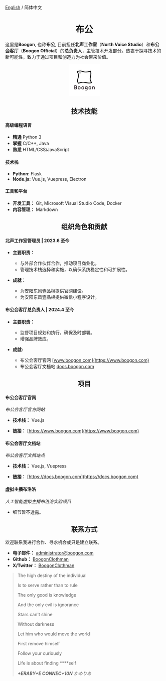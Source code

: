 [English](./README.md) / 简体中文

<h1 align="center">布公</h1>

这里是**Boogon**, 也称**布公**, 目前担任**北声工作室**（**North Voice Studio**）和**布公会客厅**（**Boogon Official**）的**总负责人**，主管技术开发部分。热衷于探寻技术的新可能性，致力于通过项目和创造力为社会带来价值。

<p align="center">
    <img alt="Boogon.png" src="Boogon.2024.8.png" width="20%">
</p>

<h2 align="center">技术技能</h2>

#### 高级编程语言

- **精通** Python 3
- **掌握** C/C++, Java
- **熟悉** HTML/CSS/JavaScript

#### 技术栈

- **Python:** Flask
- **Node.js:** Vue.js, Vuepress, Electron

#### 工具和平台

- **开发工具：** Git, Microsoft Visual Studio Code, Docker
- **内容管理：** Markdown

<h2 align="center">组织角色和贡献</h2>

#### 北声工作室管理员 | 2023.6 至今

- **主要职责：**
    + 与外部合作伙伴合作，推动项目商业化。
    + 管理技术栈选择和实施，以确保系统稳定性和可扩展性。

- **成就：**
    + 为安阳东风壹品棉提供官网建设。
    + 为安阳东风壹品棉提供微信小程序设计。

#### 布公会客厅总负责人 | 2024.4 至今

- **主要职责：**
    + 监督项目规划和执行，确保及时部署。
    + 增强品牌效应。

- **成就:**
    + 布公会客厅官网 [www.boogon.com](https://www.boogon.com)
    + 布公会客厅文档站 [docs.boogon.com](https://docs.boogon.com)

<h2 align="center">项目</h2>

#### 布公会客厅官网

_布公会客厅官方网站_

- **技术栈：** Vue.js

- **链接：** [https://www.boogon.com](https://www.boogon.com)

#### 布公会客厅文档站

_布公会客厅文档站点_

- **技术栈：** Vue.js, Vuepress

- **链接：** [https://docs.boogon.com](https://docs.boogon.com)

#### 虚拟主播布洛洛

_人工智能虚拟主播布洛洛实验项目_

- 细节暂不透露。

<h2 align="center">联系方式</h2>

欢迎联系我进行合作、寻求机会或只是建立联系。

- **电子邮件：** [administrator@boogon.com](mailto:administrator@boogon.com)
- **Github：** [BoogonClothman](https://github.com/BoogonClothman)
- **X/Twitter：** [BoogonClothman](https://x.com/BoogonClothman)

> The high destiny of the individual
>
> Is to serve rather than to rule
>
> The only good is knowledge
>
> And the only evil is ignorance
>
> Stars can't shine
>
> Without darkness
>
> Let him who would move the world
>
> First remove himself
>
> Follow your curiously
>
> Life is about finding ****self
>
> _**+ERABY+E CONNEC+10N** かめりあ_
